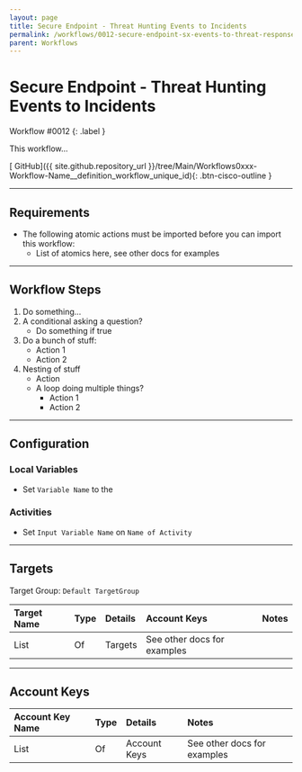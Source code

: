 ```yaml
---
layout: page
title: Secure Endpoint - Threat Hunting Events to Incidents
permalink: /workflows/0012-secure-endpoint-sx-events-to-threat-response
parent: Workflows
---
```


# Secure Endpoint - Threat Hunting Events to Incidents
<div markdown="1">
Workflow #0012
{: .label }
</div>

This workflow... <brief description of purpose here>

[<i class="fab fa-github"></i> GitHub]({{ site.github.repository_url }}/tree/Main/Workflows0xxx-Workflow-Name__definition_workflow_unique_id){: .btn-cisco-outline }

---

## Requirements
* The following atomic actions must be imported before you can import this workflow:
	* List of atomics here, see other docs for examples

---

## Workflow Steps

1. Do something...
1. A conditional asking a question?
	* Do something if true
1. Do a bunch of stuff:
	* Action 1
	* Action 2
1. Nesting of stuff
	* Action
	* A loop doing multiple things?
		* Action 1
		* Action 2

---

## Configuration

### Local Variables
* Set `Variable Name` to the <description of value>

### Activities
* Set `Input Variable Name` on `Name of Activity`

---

## Targets
Target Group: `Default TargetGroup`

| Target Name | Type | Details | Account Keys | Notes |
|:------------|:-----|:--------|:-------------|:------|
| List | Of | Targets | See other docs for examples | |
---

## Account Keys

| Account Key Name | Type | Details | Notes |
|:-----------------|:-----|:--------|:------|
| List | Of | Account Keys | See other docs for examples |